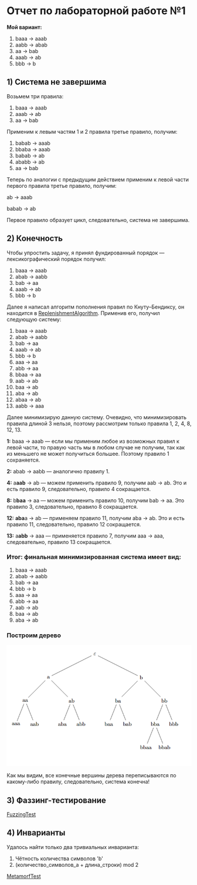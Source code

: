 # Отчет по лабораторной работе №1

**Мой вариант:**

1. baaa → aaab
2. aabb → abab  
3. aa → bab
4. aaab → ab
5. bbb → b

## 1) Система не завершима

Возьмем три правила:

1. baaa → aaab
2. aaab → ab  
3. aa → bab

Применим к левым частям 1 и 2 правила третье правило, получим:

1. babab → aaab
2. bbaba → aaab
3. babab → ab
4. ababb → ab
5. aa → bab

Теперь по аналогии с предыдущим действием применим к левой части первого правила третье правило, получим:

ab → aaab

babab → ab

Первое правило образует цикл, следовательно, система не завершима.

## 2) Конечность

Чтобы упростить задачу, я принял фундированный порядок — лексикографический порядок получил:

1. baaa → aaab
2. abab → aabb
3. bab → aa
4. aaab → ab
5. bbb → b

Далее я написал алгоритм пополнения правил по Кнуту–Бендиксу, он находится в [ReplenishmentAlgorithm](ReplenishmentAlgorithm/src/main.ts). Применив его, получил следующую систему:

1. baaa → aaab
2. abab → aabb
3. bab → aa
4. aaab → ab
5. bbb → b
6. aaa → aa
7. abb → aa
8. bbaa → aa
9. aab → ab
10. baa → ab
11. aba → ab
12. abaa → ab
13. aabb → aaa

Далее минимизирую данную систему. Очевидно, что минимизировать правила длиной 3 нельзя, поэтому рассмотрим только правила 1, 2, 4, 8, 12, 13.

**1:** baaa → aaab — если мы применим любое из возможных правил к левой части, то правую часть мы в любом случае не получим, так как из меньшего не может получиться большее. Поэтому правило 1 сохраняется.

**2:** abab → aabb — аналогично правилу 1.

**4:** a**aab** → ab — можем применить правило 9, получим aab → ab. Это и есть правило 9, следовательно, правило 4 сокращается.

**8:** b**baa** → aa — можем применить правило 10, получим bab → aa. Это правило 3, следовательно, правило 8 сокращается.

**12:** **aba**a → ab — применяем правило 11, получим aba → ab. Это и есть правило 11, следовательно, правило 12 сокращается.

**13:** a**abb** → aaa — применяется правило 7, получим aaa → aaa, следовательно, правило 13 сокращается.

### Итог: финальная минимизированная система имеет вид:

1. baaa → aaab
2. abab → aabb  
3. bab → aa
4. bbb → b
5. aaa → aa
6. abb → aa
7. aab → ab
8. baa → ab
9. aba → ab

### Построим дерево

![Дерево переписываний](TFL_Tree.png)

Как мы видим, все конечные вершины дерева переписываются по какому-либо правилу, следовательно, система конечна!

## 3) Фаззинг-тестирование

[FuzzingTest](FuzzingTest/src/main.ts)

## 4) Инварианты

Удалось найти только два тривиальных инварианта:

1. Чётность количества символов 'b'
2. (количество_символов_a + длина_строки) mod 2

[MetamorfTest](MetamorfTest/src/main.ts)